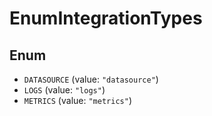 # EnumIntegrationTypes

## Enum

* `DATASOURCE` (value: `"datasource"`)
* `LOGS` (value: `"logs"`)
* `METRICS` (value: `"metrics"`)
